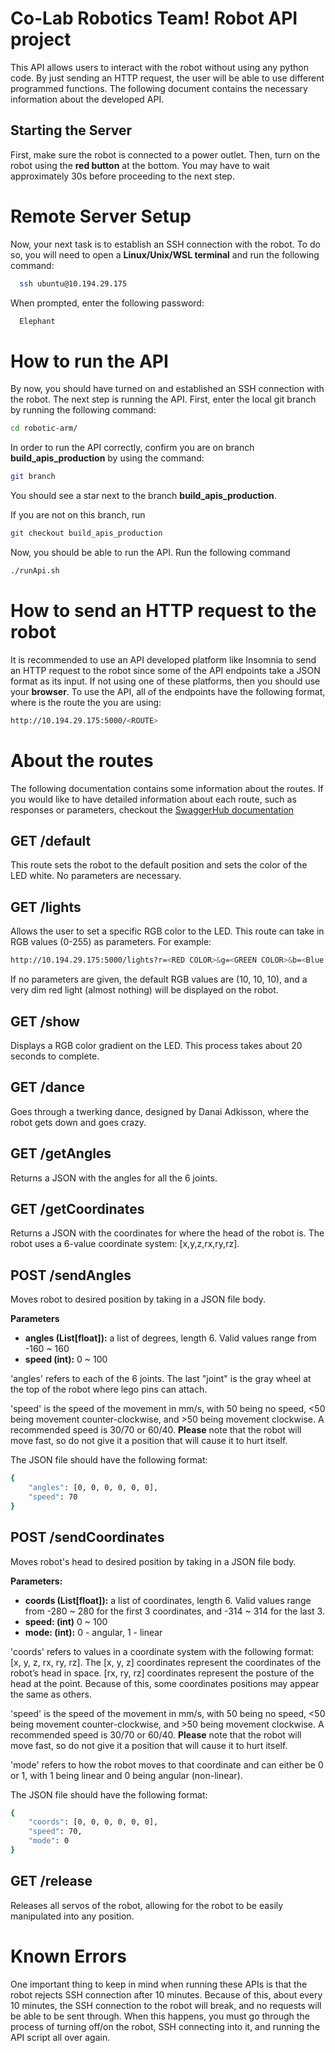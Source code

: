 # Co-Lab Robotics Team! Robot API project
This API allows users to interact with the robot without using any python code. By just sending an HTTP request, the user will be able to use different programmed functions. The following document contains the necessary information about the developed API.

## Starting the Server
First, make sure the robot is connected to a power outlet. Then, turn on the robot using the **red button** at the bottom. You may have to wait approximately 30s before proceeding to the next step.

# Remote Server Setup
Now, your next task is to establish an SSH connection with the robot. To do so, you will need to open a **Linux/Unix/WSL terminal** and run the following command:

```bash
  ssh ubuntu@10.194.29.175
```

When prompted, enter the following password:
```bash
  Elephant
```

# How to run the API
By now, you should have turned on and established an SSH connection with the robot. 
The next step is running the API. First, enter the local git branch by running the following command:
```bash
cd robotic-arm/
```

In order to run the API correctly, confirm you are on branch **build_apis_production** by using the command:
```bash
git branch
```
You should see a star next to the branch **build_apis_production**. 

If you are not on this branch, run
```bash
git checkout build_apis_production
```
Now, you should be able to run the API.
Run the following command
```bash
./runApi.sh
```

# How to send an HTTP request to the robot
It is recommended to use an API developed platform like Insomnia to send an HTTP request to the robot since some of the API endpoints take a JSON format as its input. If not using one of these platforms, then you should use your **browser**.
To use the API, all of the endpoints have the following format, where <ROUTE> is the route the you are using:
```bash
http://10.194.29.175:5000/<ROUTE>
```  

# About the routes

The following documentation contains some information about the routes. If you would like to have detailed information about each route, such as responses or parameters, checkout the [SwaggerHub documentation](https://app.swaggerhub.com/apis/RAULNGTANG/robotAPI/1.0.0)

## GET /default
This route sets the robot to the default position and sets the color of the LED white. No parameters are necessary.

## GET /lights
Allows the user to set a specific RGB color to the LED. This route can take in RGB values (0-255) as parameters. For example:
```bash
http://10.194.29.175:5000/lights?r=<RED COLOR>&g=<GREEN COLOR>&b=<Blue color>
``` 
If no parameters are given, the default RGB values are (10, 10, 10), and a very dim red light (almost nothing) will be displayed on the robot. 

## GET /show
Displays a RGB color gradient on the LED. This process takes about 20 seconds to complete. 

## GET /dance
Goes through a twerking dance, designed by Danai Adkisson, where the robot gets down and goes crazy. 

## GET /getAngles
Returns a JSON with the angles for all the 6 joints. 

## GET /getCoordinates
Returns a JSON with the coordinates for where the head of the robot is. The robot uses a 6-value coordinate system: [x,y,z,rx,ry,rz]. 

## POST /sendAngles
Moves robot to desired position by taking in a JSON file body.

**Parameters**
* **angles (List[float]):**  a list of degrees, length 6. Valid values range from -160 ~ 160
* **speed (int):** 0 ~ 100

'angles' refers to each of the 6 joints. The last "joint" is the gray wheel at the top of the robot where lego pins can attach.

'speed' is the speed of the movement in mm/s, with 50 being no speed, <50 being movement counter-clockwise, and >50 being movement clockwise. A recommended speed is 30/70 or 60/40. **Please** note that the robot will move fast, so do not give it a position that will cause it to hurt itself.  

The JSON file should have the following format:

```bash
{
    "angles": [0, 0, 0, 0, 0, 0],
    "speed": 70
}
```

## POST /sendCoordinates
Moves robot's head to desired position by taking in a JSON file body.

**Parameters:**
* **coords (List[float]):** a list of coordinates, length 6. Valid values range from -280 ~ 280 for the first 3 coordinates, and -314 ~ 314 for the last 3. 
* **speed: (int)** 0 ~ 100
* **mode: (int):** 0 - angular, 1 - linear

'coords' refers to values in a coordinate system with the following format: [x, y, z, rx, ry, rz]. The [x, y, z] coordinates represent the coordinates of the robot’s head in space. [rx, ry, rz] coordinates represent the posture of the head at the point. Because of this, some coordinates positions may appear the same as others. 

'speed' is the speed of the movement in mm/s, with 50 being no speed, <50 being movement counter-clockwise, and >50 being movement clockwise. A recommended speed is 30/70 or 60/40. **Please** note that the robot will move fast, so do not give it a position that will cause it to hurt itself. 

'mode' refers to how the robot moves to that coordinate and can either be 0 or 1, with 1 being linear and 0 being angular (non-linear).  

The JSON file should have the following format:

```bash 
{
    "coords": [0, 0, 0, 0, 0, 0],
    "speed": 70,
    "mode": 0
}
```

## GET /release
Releases all servos of the robot, allowing for the robot to be easily manipulated into any position.

# Known Errors 
One important thing to keep in mind when running these APIs is that the robot rejects SSH connection after 10 minutes. Because of this, about every 10 minutes, the SSH connection to the robot will break, and no requests will be able to be sent through. When this happens, you must go through the process of turning off/on the robot, SSH connecting into it, and running the API script all over again. 
